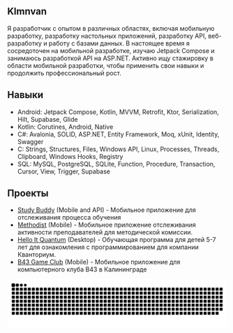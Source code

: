 ## Klmnvan  

Я разработчик с опытом в различных областях, включая мобильную разработку, разработку настольных приложений, разработку API, веб-разработку и работу с базами данных. В настоящее время я сосредоточен на мобильной разработке, изучаю Jetpack Compose и занимаюсь разработкой API на ASP.NET. Активно ищу стажировку в области мобильной разработки, чтобы применить свои навыки и продолжить профессиональный рост.

## Навыки

- Android: Jetpack Compose, Kotlin, MVVM, Retrofit, Ktor, Serialization, Hilt, Supabase, Glide
- Kotlin: Corutines, Android, Native
- C#: Avalonia, SOLID, ASP.NET, Entity Framework, Moq, xUnit, Identity, Swagger
- C: Strings, Structures, Files, Windows API, Linux, Processes, Threads, Clipboard, Windows Hooks, Registry
- SQL: MySQL, PostgreSQL, SQLite, Function, Procedure, Transaction, Cursor, View, Trigger, Supabase

## Проекты  

- [Study Buddy](https://github.com/klmnvan/study-buddy) (Mobile and API) - Мобильное приложение для отслеживания процесса обучения  
- [Methodist](https://github.com/klmnvan/methodist-app) (Mobile) - Мобильное приложение oтслеживания активности преподавателей для методической комиссии.  
- [Hello It Quantum](https://github.com/klmnvan/hello-it-quantum) (Desktop) - Обучающая программа для детей 5-7 лет для ознакомления с программированием для компании Кванториум.
- [B43 Game Club](https://github.com/klmnvan/b43-game-club) (Mobile) - Мобильное приложение для компьютерного клуба B43 в Калининграде

<picture>
  <source
    media="(prefers-color-scheme: dark)"
    srcset="https://raw.githubusercontent.com/platane/snk/output/github-contribution-grid-snake-dark.svg"
  />
  <source
    media="(prefers-color-scheme: light)"
    srcset="https://raw.githubusercontent.com/platane/snk/output/github-contribution-grid-snake.svg"
  />
  <img
    alt="github contribution grid snake animation"
    src="https://raw.githubusercontent.com/platane/snk/output/github-contribution-grid-snake.svg"
  />
</picture>  

